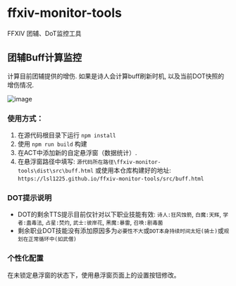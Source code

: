 # ffxiv-monitor-tools
FFXIV 团辅、DoT监控工具

## 团辅Buff计算监控

计算目前团辅提供的增伤. 如果是诗人会计算buff刷新时机, 以及当前DOT快照的增伤情况.

![image](buff_show.gif)

### 使用方式：
1. 在源代码根目录下运行 `npm install`
2. 使用 `npm run build` 构建
3. 在ACT中添加新的自定悬浮窗（数据统计）.
4. 在悬浮窗路径中填写: `源代码所在路径\ffxiv-monitor-tools\dist\src\buff.html` 或使用本仓库构建好的地址: `https://lsl1225.github.io/ffxiv-monitor-tools/src/buff.html`

### DOT提示说明
- DOT的剩余TTS提示目前仅针对以下职业技能有效: `诗人:狂风蚀箭`, `白魔:天辉`, `学者:蛊毒法`, `占星:焚灼`, `武士:彼岸花`, `黑魔:暴雷`, `召唤:剧毒菌`
- 剩余职业DOT技能没有添加原因多为`必要性不大`或`DOT本身持续时间太短(骑士)`或`规划在正常循环中(如武僧)`

### 个性化配置
在未锁定悬浮窗的状态下，使用悬浮窗页面上的设置按钮修改。
